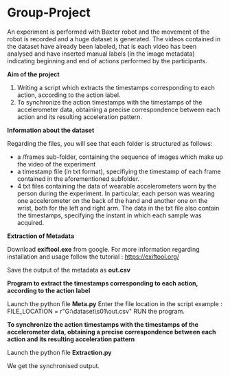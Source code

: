 # Group-Project

An experiment is performed with Baxter robot and the movement of the robot is recorded and a huge dataset is generated. The videos contained in the dataset have already been labeled, that is each video has been analysed and have inserted manual labels (in the image metadata) indicating beginning and end of actions performed by the participants. 

**Aim of the project**

1. Writing a script which extracts the timestamps corresponding to each action, according to the action label. 
2. To synchronize the action timestamps with the timestamps of the accelerometer data, obtaining a precise correspondence between each action and its resulting acceleration pattern. 

**Information about the dataset**

Regarding the files, you will see that each folder is structured as follows:
- a /frames sub-folder, containing the sequence of images which make up the video of the experiment
- a timestamp file (in txt format), specifiying the timestamp of each frame contained in the aforementioned subfolder.
- 4 txt files containing the data of wearable accelerometers worn by the person during the experiment. In particular, each person was wearing one accelerometer on the back of the hand and another one on the wrist, both for the left and right arm. The data in the txt file also contain the timestamps, specifying the instant in which each sample was acquired.

**Extraction of Metadata**

Download **exiftool.exe** from google.
For more information regarding installation and usage follow the tutorial : https://exiftool.org/

Save the output of the metadata as **out.csv**

**Program to extract the timestamps corresponding to each action, according to the action label**

Launch the python file **Meta.py** 
Enter the file location in the script
example : FILE_LOCATION = r"G:\dataset\s01\out.csv"
RUN the program.

**To synchronize the action timestamps with the timestamps of the accelerometer data, obtaining a precise correspondence between each action and its resulting acceleration pattern**

Launch the python file **Extraction.py**

We get the synchronised output.


